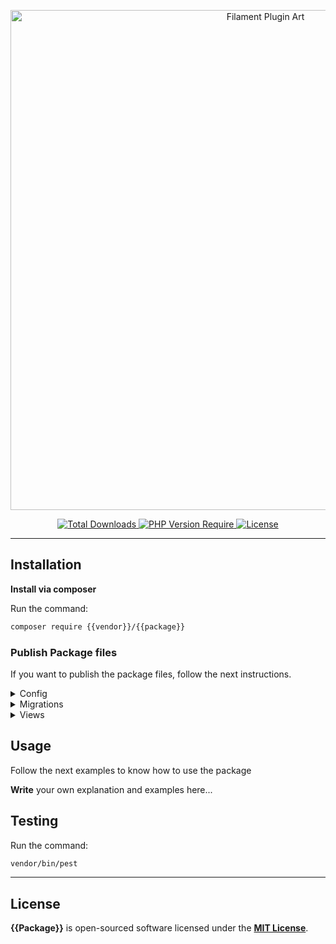 <!--TODO: Add logo-->
<p align="center">
    <img width="800" src="https://banners.beyondco.de/{{Package}}.png?theme=light&packageManager=composer+require&packageName={{vendor}}%2F{{package}}&pattern=architect&style=style_2&description={{description}}&md=1&showWatermark=1&fontSize=180px&images=archive&widths=400&heights=400" alt="Filament Plugin Art">
</p>

<p align="center">
    <a href="https://packagist.org/packages/{{vendor}}/{{package}}">
        <img src="https://poser.pugx.org/{{vendor}}/{{package}}/d/total.svg" alt="Total Downloads">
    </a>
    <a href="https://packagist.org/packages/{{vendor}}/{{package}}">
        <img src="https://poser.pugx.org/{{vendor}}/{{package}}/require/php" alt="PHP Version Require">
    </a>
    <a href="https://packagist.org/packages/{{vendor}}/{{package}}">
        <img src="https://poser.pugx.org/{{vendor}}/{{package}}/license.svg" alt="License">
    </a>
</p>

---
## Installation

**Install via composer**

Run the command:
```bash
composer require {{vendor}}/{{package}}
```

### Publish Package files

If you want to publish the package files, follow the next instructions.

<details>
<summary>Config</summary>

Run the command:
```bash
php artisan vendor:publish --tag="{{package}}-config"
```
</details>

<details>
<summary>Migrations</summary>

Run the command:
```bash
php artisan vendor:publish --tag="{{package}}-migrations"
```
</details>

<details>
<summary>Views</summary>

Run the command:
```bash
php artisan vendor:publish --tag="{{package}}-views"
```
</details>

## Usage

Follow the next examples to know how to use the package

<!--DELETE-->
**Write** your own explanation and examples here...
<!--/DELETE-->

## Testing

Run the command:
```bash
vendor/bin/pest
```

---
## License

**{{Package}}** is open-sourced software licensed under the [**MIT License**](./LICENSE.md).
